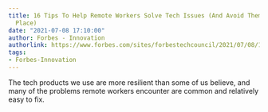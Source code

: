 ```yaml
---
title: 16 Tips To Help Remote Workers Solve Tech Issues (And Avoid Them In The First
  Place)
date: "2021-07-08 17:10:00"
author: Forbes - Innovation
authorlink: https://www.forbes.com/sites/forbestechcouncil/2021/07/08/16-tips-to-help-remote-workers-solve-tech-issues-and-avoid-them-in-the-first-place/
tags:
- Forbes-Innovation
---
```

The tech products we use are more resilient than some of us believe, and many of the problems remote workers encounter are common and relatively easy to fix.